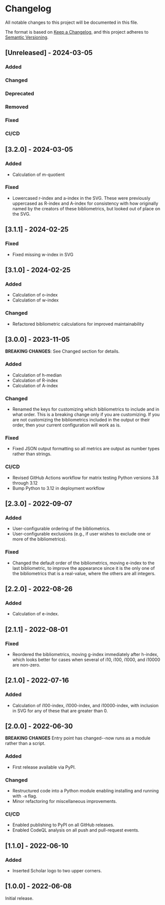 # Changelog
All notable changes to this project will be documented in this file.

The format is based on [Keep a Changelog](https://keepachangelog.com/en/1.0.0/),
and this project adheres to [Semantic Versioning](https://semver.org/spec/v2.0.0.html).

## [Unreleased] - 2024-03-05

### Added
  
### Changed

### Deprecated

### Removed

### Fixed

### CI/CD


## [3.2.0] - 2024-03-05

### Added
* Calculation of m-quotient

### Fixed
* Lowercased r-index and a-index in the SVG. These were previously uppercased as R-index and A-index for consistency with how originally named by the creators of these bibliometrics, but looked out of place on the SVG.


## [3.1.1] - 2024-02-25

### Fixed
* Fixed missing w-index in SVG


## [3.1.0] - 2024-02-25

### Added
* Calculation of o-index
* Calculation of w-index
  
### Changed
* Refactored bibliometric calculations for improved maintainability


## [3.0.0] - 2023-11-05

**BREAKING CHANGES**: See Changed section for details.

### Added
* Calculation of h-median
* Calculation of R-index
* Calculation of A-index
  
### Changed
* Renamed the keys for customizing which bibliometrics to include and in what order. This is a breaking change only if you are customizing. If you are not customizing the bibliometrics included in the output or their order, then your current configuration will work as is.

### Fixed
* Fixed JSON output formatting so all metrics are output as number types rather than strings.

### CI/CD
* Revised GitHub Actions workflow for matrix testing Python versions 3.8 through 3.12
* Bump Python to 3.12 in deployment workflow


## [2.3.0] - 2022-09-07

### Added
* User-configurable ordering of the bibliometrics.
* User-configurable exclusions (e.g., if user wishes to exclude one or more of the bibliometrics).

### Fixed
* Changed the default order of the bibliometrics, moving e-index to the last bibliometric, to
  improve the appearance since it is the only one of the bibliometrics that is a real-value, 
  where the others are all integers.


## [2.2.0] - 2022-08-26

### Added
* Calculation of e-index.


## [2.1.1] - 2022-08-01

### Fixed
* Reordered the bibliometrics, moving g-index immediately after h-index, which looks better
  for cases when several of i10, i100, i1000, and i10000 are non-zero.


## [2.1.0] - 2022-07-16

### Added
* Calculation of i100-index, i1000-index, and i10000-index, with inclusion in SVG for any of
  these that are greater than 0.


## [2.0.0] - 2022-06-30

**BREAKING CHANGES** Entry point has changed--now runs as a module rather than a script.

### Added
* First release available via PyPI.
  
### Changed
* Restructured code into a Python module enabling installing and running with `-m` flag.
* Minor refactoring for miscellaneous improvements.

### CI/CD
* Enabled publishing to PyPI on all GitHub releases.
* Enabled CodeQL analysis on all push and pull-request events.


## [1.1.0] - 2022-06-10

### Added
* Inserted Scholar logo to two upper corners.


## [1.0.0] - 2022-06-08

Initial release.
